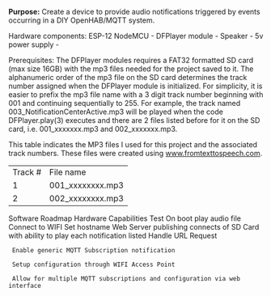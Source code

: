 

<b>Purpose:</b> Create a device to provide audio notifications triggered by events occurring in a DIY OpenHAB/MQTT system.

Hardware components:
     ESP-12 NodeMCU - 
     DFPlayer module - 
     Speaker -
     5v power supply -

Prerequisites:  The DFPlayer modules requires a FAT32 formatted SD card (max size 16GB) with the mp3 files needed for the project saved to it. The alphanumeric order of the mp3 file on the SD card determines the track number assigned when the DFPlayer module is initialized. For simplicity, it is easier to prefix the mp3 file name with a 3 digit track number beginning with 001 and continuing sequentially to 255. For example, the track named 003_NotificationCenterActive.mp3 will be played when the code DFPlayer.play(3) executes and there are 2 files listed before for it on the SD card, i.e. 001_xxxxxxx.mp3 and 002_xxxxxxx.mp3.

This table indicates the MP3 files I used for this project and the associated track numbers. These files were created using www.fromtexttospeech.com.
<table>
<tr><td>Track #</td><td>File name</td></tr>
<tr><td>1</td><td>001_xxxxxxxx.mp3</td></tr>
<tr><td>2</td><td>002_xxxxxxxx.mp3</td></tr>
</table>

Software Roadmap
     Hardware Capabilities Test
         On boot play audio file
         Connect to WIFI
         Set hostname
         Web Server publishing connects of SD Card with ability to play each notification listed
         Handle URL Request

     Enable generic MQTT Subscription notification

     Setup configuration through WIFI Access Point

     Allow for multiple MQTT subscriptions and configuration via web interface
